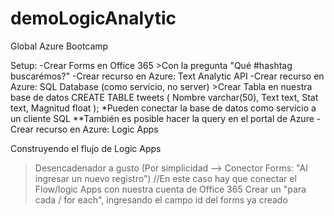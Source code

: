# demoLogicAnalytic
Global Azure Bootcamp

Setup:
  -Crear Forms en Office 365
    >Con la pregunta "Qué #hashtag buscarémos?"
  -Crear recurso en Azure: Text Analytic API
  -Crear recurso en Azure: SQL Database (como servicio, no server)
    >Crear Tabla en nuestra base de datos
                  CREATE TABLE tweets
            (
            Nombre   varchar(50),
            Text     text,
            Stat     text,
            Magnitud float
            );
       *Pueden conectar la base de datos como servicio a un cliente SQL
       **También es posible hacer la query en el portal de Azure
  -Crear recurso en Azure: Logic Apps
   
Construyendo el flujo de Logic Apps
  >Desencadenador a gusto (Por simplicidad --> Conector Forms: "Al ingresar un nuevo registro") //En este caso hay que conectar el Flow/logic Apps con nuestra cuenta de Office 365
  >Crear un "para cada / for each", ingresando el campo id del forms ya creado
